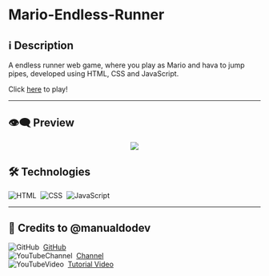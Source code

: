 # Mario-Endless-Runner

## ℹ️ Description

A endless runner web game, where you play as Mario and hava to jump pipes, developed using HTML, CSS and JavaScript.

Click [here](https://zejsneto.github.io/Web-Games/Mario-Endless-Runner/) to play!

---

## 👁️‍🗨️ Preview
<p align="center" >
  <img src="/Mario-Endless-Runner/repository-imgs/gif01.gif" />
</p>

## 🛠️ **Technologies**

![HTML](https://img.shields.io/badge/-HTML-05122A?style=flat&logo=HTML5)&nbsp;
![CSS](https://img.shields.io/badge/-CSS-05122A?style=flat&logo=CSS3&logoColor=1572B6)&nbsp;
![JavaScript](https://img.shields.io/badge/-JavaScript-05122A?style=flat&logo=javascript)&nbsp;

---

## 📃 Credits to @manualdodev

![GitHub](https://img.shields.io/badge/--05122A?style=flat&logo=github)&nbsp;
[GitHub](https://github.com/manualdodev)<br>
![YouTubeChannel](https://img.shields.io/badge/--05122A?style=flat&logo=youtube)&nbsp;
[Channel](https://www.youtube.com/c/ManualdoDev)<br>
![YouTubeVideo](https://img.shields.io/badge/--05122A?style=flat&logo=youtube)&nbsp;
[Tutorial Video](https://www.youtube.com/watch?v=r9buAwVBDhA&list=WL&index=19&ab_channel=ManualdoDev)<br>
